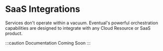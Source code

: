 ---
---

# SaaS Integrations

Services don't operate within a vacuum. Eventual's powerful orchestration capabilities are designed to integrate with any Cloud Resource or SaaS product.

:::caution Documentation Coming Soon
:::
